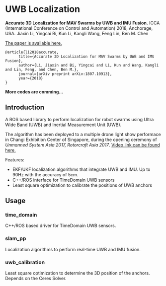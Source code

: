 # UWB Localization
**Accurate 3D Localization for MAV Swarms by UWB and IMU Fusion.**
ICCA (International Conference on Control and Automation) 2018, Anchorage, USA.
Jiaxin Li, Yingcai Bi, Kun Li, Kangli Wang, Feng Lin, Ben M. Chen

[The paper is available here.](https://arxiv.org/abs/1807.10913)
```
@article{li2018accurate,
      title={Accurate 3D Localization for MAV Swarms by UWB and IMU Fusion},
      author={Li, Jiaxin and Bi, Yingcai and Li, Kun and Wang, Kangli and Lin, Feng, and Chen, Ben M.},
      journal={arXiv preprint arXiv:1807.10913},
      year={2018}
}
```

**More codes are comming...**

## Introduction
A ROS based library to perform localization for robot swarms using Ultra Wide Band (UWB) and Inertial Measurement Unit (UWB). 

The algorithm has been deployed to a multiple drone light show performace in Changi Exhibition Center of Singapore, during the opening ceremony of *Unmanned System Asia 2017, Rotorcraft Asia 2017*. [Video link can be found here.](https://youtu.be/1id49danIK4)

Features:
* EKF/UKF localization algorithms that integrate UWB and IMU. Up to 90Hz with the accuracy of 5cm.
* C++/ROS interface for TimeDomain UWB sensors
* Least square optimization to calibrate the positions of UWB anchors

## Usage
### time_domain
C++/ROS based driver for TimeDomain UWB sensors.
### slam_pp
Localization algorithms to perform real-time UWB and IMU fusion.
### uwb_calibration
Least square optimization to determine the 3D position of the anchors. Depends on the Ceres Solver.